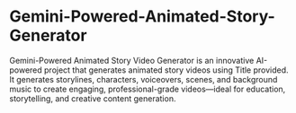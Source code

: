 # Gemini-Powered-Animated-Story-Generator
Gemini-Powered Animated Story Video Generator is an innovative AI-powered project that generates animated story videos using Title provided. It generates storylines, characters, voiceovers, scenes, and background music to create engaging, professional-grade videos—ideal for education, storytelling, and creative content generation.
